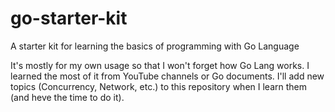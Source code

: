 # go-starter-kit

A starter kit for learning the basics of programming with Go Language 

It's mostly for my own usage so that I won't forget how Go Lang works. I learned the most of it from YouTube channels or Go documents. I'll add new topics (Concurrency, Network, etc.) to this repository when I learn them (and heve the time to do it). 
